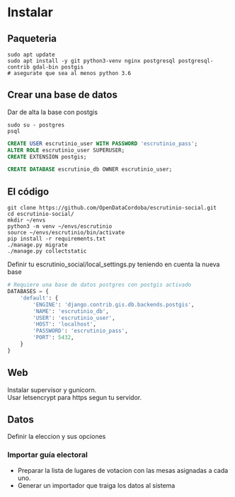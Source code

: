 # Instalar

## Paqueteria

```
sudo apt update
sudo apt install -y git python3-venv nginx postgresql postgresql-contrib gdal-bin postgis
# asegurate que sea al menos python 3.6
```

## Crear una base de datos
Dar de alta la base con postgis
```
sudo su - postgres
psql
```

``` sql
CREATE USER escrutinio_user WITH PASSWORD 'escrutinio_pass';
ALTER ROLE escrutinio_user SUPERUSER;
CREATE EXTENSION postgis;

CREATE DATABASE escrutinio_db OWNER escrutinio_user;
```

## El código

```
git clone https://github.com/OpenDataCordoba/escrutinio-social.git
cd escrutinio-social/
mkdir ~/envs
python3 -m venv ~/envs/escrutinio
source ~/envs/escrutinio/bin/activate
pip install -r requirements.txt 
./manage.py migrate
./manage.py collectstatic
```

Definir tu escrutinio_social/local_settings.py teniendo en cuenta la nueva base

``` py
# Requiere una base de datos postgres con postgis activado
DATABASES = {
    'default': {
        'ENGINE': 'django.contrib.gis.db.backends.postgis',
        'NAME': 'escrutinio_db',
        'USER': 'escrutinio_user',
        'HOST': 'localhost',
        'PASSWORD': 'escrutinio_pass',
        'PORT': 5432,
    }
}
```

## Web

Instalar supervisor y gunicorn.  
Usar letsencrypt para https segun tu servidor.  

## Datos

Definir la eleccion y sus opciones

### Importar guía electoral

 - Preparar la lista de lugares de votacion con las mesas asignadas a cada uno. 
 - Generar un importador que traiga los datos al sistema